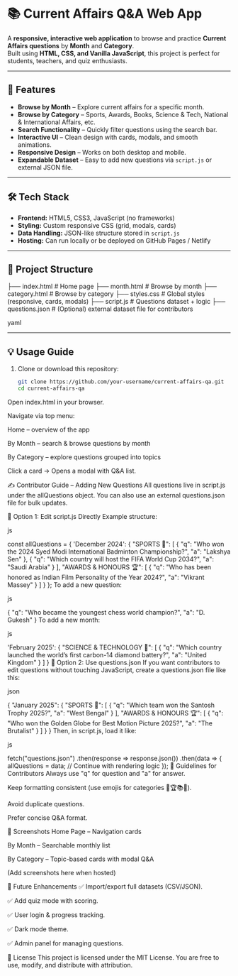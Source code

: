 # 📚 Current Affairs Q&A Web App

A **responsive, interactive web application** to browse and practice **Current Affairs questions** by **Month** and **Category**.  
Built using **HTML, CSS, and Vanilla JavaScript**, this project is perfect for students, teachers, and quiz enthusiasts.

---

## 🚀 Features

- **Browse by Month** – Explore current affairs for a specific month.  
- **Browse by Category** – Sports, Awards, Books, Science & Tech, National & International Affairs, etc.  
- **Search Functionality** – Quickly filter questions using the search bar.  
- **Interactive UI** – Clean design with cards, modals, and smooth animations.  
- **Responsive Design** – Works on both desktop and mobile.  
- **Expandable Dataset** – Easy to add new questions via `script.js` or external JSON file.  

---

## 🛠️ Tech Stack

- **Frontend:** HTML5, CSS3, JavaScript (no frameworks)  
- **Styling:** Custom responsive CSS (grid, modals, cards)  
- **Data Handling:** JSON-like structure stored in `script.js`  
- **Hosting:** Can run locally or be deployed on GitHub Pages / Netlify  

---

## 📂 Project Structure

├── index.html # Home page
├── month.html # Browse by month
├── category.html # Browse by category
├── styles.css # Global styles (responsive, cards, modals)
├── script.js # Questions dataset + logic
├── questions.json # (Optional) external dataset file for contributors

yaml
 

---

## 💡 Usage Guide

1. Clone or download this repository:  
   ```bash
   git clone https://github.com/your-username/current-affairs-qa.git
   cd current-affairs-qa
Open index.html in your browser.

Navigate via top menu:

Home – overview of the app

By Month – search & browse questions by month

By Category – explore questions grouped into topics

Click a card → Opens a modal with Q&A list.

✍️ Contributor Guide – Adding New Questions
All questions live in script.js under the allQuestions object.
You can also use an external questions.json file for bulk updates.

🔹 Option 1: Edit script.js Directly
Example structure:

js
 
const allQuestions = {
  'December 2024': {
    "SPORTS 🏅": [
      {
        "q": "Who won the 2024 Syed Modi International Badminton Championship?",
        "a": "Lakshya Sen"
      },
      {
        "q": "Which country will host the FIFA World Cup 2034?",
        "a": "Saudi Arabia"
      }
    ],
    "AWARDS & HONOURS 🏆": [
      {
        "q": "Who has been honored as Indian Film Personality of the Year 2024?",
        "a": "Vikrant Massey"
      }
    ]
  }
};
To add a new question:

js
 
{
  "q": "Who became the youngest chess world champion?",
  "a": "D. Gukesh"
}
To add a new month:

js
 
'February 2025': {
  "SCIENCE & TECHNOLOGY 🔬": [
    {
      "q": "Which country launched the world’s first carbon-14 diamond battery?",
      "a": "United Kingdom"
    }
  ]
}
🔹 Option 2: Use questions.json
If you want contributors to edit questions without touching JavaScript, create a questions.json file like this:

json
 
{
  "January 2025": {
    "SPORTS 🏅": [
      {
        "q": "Which team won the Santosh Trophy 2025?",
        "a": "West Bengal"
      }
    ],
    "AWARDS & HONOURS 🏆": [
      {
        "q": "Who won the Golden Globe for Best Motion Picture 2025?",
        "a": "The Brutalist"
      }
    ]
  }
}
Then, in script.js, load it like:

js
 
fetch("questions.json")
  .then(response => response.json())
  .then(data => {
    allQuestions = data;
    // Continue with rendering logic
  });
🔹 Guidelines for Contributors
Always use "q" for question and "a" for answer.

Keep formatting consistent (use emojis for categories 🏅🏆📚🔬).

Avoid duplicate questions.

Prefer concise Q&A format.

📸 Screenshots
Home Page – Navigation cards

By Month – Searchable monthly list

By Category – Topic-based cards with modal Q&A

(Add screenshots here when hosted)

📌 Future Enhancements
✅ Import/export full datasets (CSV/JSON).

✅ Add quiz mode with scoring.

✅ User login & progress tracking.

✅ Dark mode theme.

✅ Admin panel for managing questions.

📄 License
This project is licensed under the MIT License.
You are free to use, modify, and distribute with attribution.
